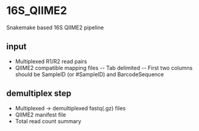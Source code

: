 # 16S_QIIME2
Snakemake based 16S QIIME2 pipeline 

## input
- Multiplexed R1/R2 read pairs
- QIIME2 compatible mapping files
  -- Tab delimited
  -- First two columns should be SampleID (or #SampleID) and BarcodeSequence

## demultiplex step
- Multiplexed -> demultiplexed fastq(.gz) files
- QIIME2 manifest file
- Total read count summary